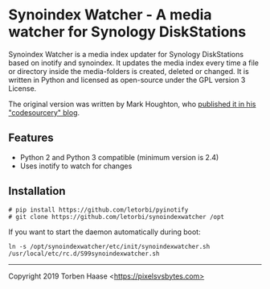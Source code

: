 Synoindex Watcher - A media watcher for Synology DiskStations
=============================================================

Synoindex Watcher is a media index updater for Synology DiskStations based on inotify and synoindex. It updates the
media index every time a file or directory inside the media-folders is created, deleted or changed. It is written in
Python and licensed as open-source under the GPL version 3 License.

The original version was written by Mark Houghton, who [published it in his "codesourcery"
blog](https://codesourcery.wordpress.com/2012/11/29/more-on-the-synology-nas-automatically-indexing-new-files/).

## Features

* Python 2 and Python 3 compatible (minimum version is 2.4)
* Uses inotify to watch for changes

## Installation

```
# pip install https://github.com/letorbi/pyinotify
# git clone https://github.com/letorbi/synoindexwatcher /opt
```

If you want to start the daemon automatically during boot:

```
ln -s /opt/synoindexwatcher/etc/init/synoindexwatcher.sh /usr/local/etc/rc.d/S99synoindexwatcher.sh
```

----

Copyright 2019 Torben Haase \<https://pixelsvsbytes.com>
